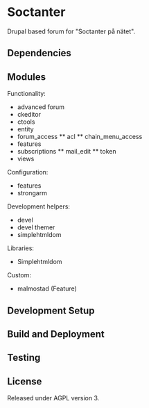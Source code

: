 # Soctanter

Drupal based forum for "Soctanter på nätet".

## Dependencies

## Modules

Functionality:
* advanced forum
* ckeditor
* ctools
* entity
* forum_access
** acl
** chain_menu_access
* features
* subscriptions
** mail_edit
** token
* views

Configuration:
* features
* strongarm

Development helpers:
* devel
* devel themer
* simplehtmldom

Libraries:
* Simplehtmldom

Custom:
* malmostad (Feature)

## Development Setup

## Build and Deployment

## Testing

## License

Released under AGPL version 3.
